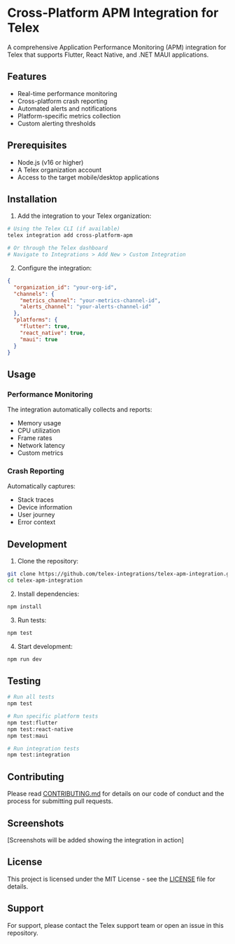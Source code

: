 # Cross-Platform APM Integration for Telex

A comprehensive Application Performance Monitoring (APM) integration for Telex that supports Flutter, React Native, and .NET MAUI applications.

## Features

- Real-time performance monitoring
- Cross-platform crash reporting
- Automated alerts and notifications
- Platform-specific metrics collection
- Custom alerting thresholds

## Prerequisites

- Node.js (v16 or higher)
- A Telex organization account
- Access to the target mobile/desktop applications

## Installation

1. Add the integration to your Telex organization:
```bash
# Using the Telex CLI (if available)
telex integration add cross-platform-apm

# Or through the Telex dashboard
# Navigate to Integrations > Add New > Custom Integration
```

2. Configure the integration:
```json
{
  "organization_id": "your-org-id",
  "channels": {
    "metrics_channel": "your-metrics-channel-id",
    "alerts_channel": "your-alerts-channel-id"
  },
  "platforms": {
    "flutter": true,
    "react_native": true,
    "maui": true
  }
}
```

## Usage

### Performance Monitoring

The integration automatically collects and reports:
- Memory usage
- CPU utilization
- Frame rates
- Network latency
- Custom metrics

### Crash Reporting

Automatically captures:
- Stack traces
- Device information
- User journey
- Error context

## Development

1. Clone the repository:
```bash
git clone https://github.com/telex-integrations/telex-apm-integration.git
cd telex-apm-integration
```

2. Install dependencies:
```bash
npm install
```

3. Run tests:
```bash
npm test
```

4. Start development:
```bash
npm run dev
```

## Testing

```bash
# Run all tests
npm test

# Run specific platform tests
npm test:flutter
npm test:react-native
npm test:maui

# Run integration tests
npm test:integration
```

## Contributing

Please read [CONTRIBUTING.md](docs/CONTRIBUTING.md) for details on our code of conduct and the process for submitting pull requests.

## Screenshots

[Screenshots will be added showing the integration in action]

## License

This project is licensed under the MIT License - see the [LICENSE](LICENSE) file for details.

## Support

For support, please contact the Telex support team or open an issue in this repository.
